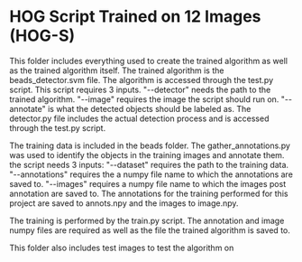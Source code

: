 # HOG Script Trained on 12 Images (HOG-S)

This folder includes everything used to create the trained algorithm as well as the trained algorithm itself. The trained algorithm is the beads_detector.svm file. 
The algorithm is accessed through the test.py script. This script requires 3 inputs. "--detector" needs the path to the trained algorithm. "--image" requires the image the script should run on. "--annotate" is what the detected objects should be labeled as. The detector.py file includes the actual detection process and is accessed through the test.py script.

The training data is included in the beads folder. The gather_annotations.py was used to identify the objects in the training images and annotate them. the script needs 3 inputs: "--dataset" requires the path to the training data. "--annotations" requires the a numpy file name to which the annotations are saved to. "--images" requires a numpy file name to which the images post annotation are saved to.
The annotations for the training performed for this project are saved to annots.npy and the images to image.npy.

The training is performed by the train.py script. The annotation and image numpy files are required as well as the file the trained algorithm is saved to.

This folder also includes test images to test the algorithm on
